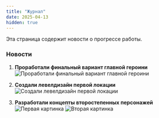 ```yaml
---
title: "Журнал"
date: 2025-04-13
hidden: true
---
```


Эта страница содержит новости о прогрессе работы.

### Новости

1. **Проработали финальный вариант главной героини**
   ![Проработали финальный вариант главной героини](/images/1.jpg)

2. **Создали левелдизайн первой локации**
   ![Создали левелдизайн первой локации](/images/4.png)

3. **Разработали концепты второстепенных персонажей**
   ![Первая картинка](/images/2.jpg)
   ![Вторая картинка](/images/3.jpg)

